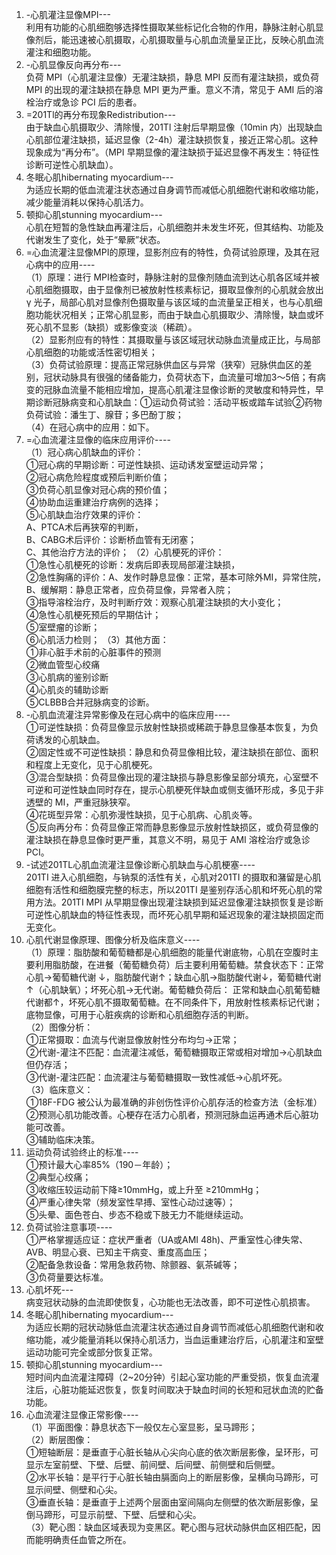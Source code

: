 1. -心肌灌注显像MPI---  
利用有功能的心肌细胞够选择性摄取某些标记化合物的作用，静脉注射心肌显像剂后，能迅速被心肌摄取，心肌摄取量与心肌血流量呈正比，反映心肌血流灌注和细胞功能。   
2. -心肌显像反向再分布---   
负荷 MPI（心肌灌注显像）无灌注缺损，静息 MPI 反而有灌注缺损，或负荷 MPI 的出现的灌注缺损在静息 MPI 更为严重。意义不清，常见于 AMI 后的溶栓治疗或急诊 PCI 后的患者。  
3. =201Tl的再分布现象Redistribution---  
由于缺血心肌摄取少、清除慢，201Tl 注射后早期显像（10min 内）出现缺血心肌部位灌注缺损，延迟显像（2-4h）灌注缺损恢复，接近正常心肌。这种现象成为“再分布”。（MPI 早期显像的灌注缺损于延迟显像不再发生：特征性诊断可逆性心肌缺血）。  
4. 冬眠心肌hibernating myocardium---  
为适应长期的低血流灌注状态通过自身调节而减低心肌细胞代谢和收缩功能，减少能量消耗以保持心肌活力。  
5. 顿抑心肌stunning myocardium---  
心肌在短暂的急性缺血再灌注后，心肌细胞并未发生坏死，但其结构、功能及代谢发生了变化，处于“晕厥”状态。  
6. =心血流灌注显像MPI的原理，显影剂应有的特性，负荷试验原理，及其在冠心病中的应用----  
（1）原理：进行 MPI检查时，静脉注射的显像剂随血流到达心肌各区域并被心肌细胞摄取，由于显像剂已被放射性核素标记，摄取显像剂的心肌就会放出γ 光子，局部心肌对显像剂色摄取量与该区域的血流量呈正相关，也与心肌细胞功能状况相关；正常心肌显影，而由于缺血心肌摄取少、清除慢，缺血或坏死心肌不显影（缺损）或影像变淡（稀疏）。  
（2）显影剂应有的特性：其摄取量与该区域冠状动脉血流量成正比，与局部心肌细胞的功能或活性密切相关；  
（3）负荷试验原理：提高正常冠脉供血区与异常（狭窄）冠脉供血区的差别，冠状动脉具有很强的储备能力，负荷状态下，血流量可增加3～5倍；有病变的冠脉血流量不能相应增加，提高心肌灌注显像诊断的灵敏度和特异性，早期诊断冠脉病变和心肌缺血：①运动负荷试验：活动平板或踏车试验②药物负荷试验：潘生丁、腺苷；多巴酚丁胺；  
（4）在冠心病中的应用：如下。  
7. =心血流灌注显像的临床应用评价----  
（1）冠心病心肌缺血的评价：  
①冠心病的早期诊断：可逆性缺损、运动诱发室壁运动异常；  
②冠心病危险程度或预后判断价值；  
③负荷心肌显像对冠心病的预价值；  
④协助血运重建治疗病例的选择；  
⑤心肌缺血治疗效果的评价：  
A、PTCA术后再狭窄的判断，  
B、CABG术后评价：诊断桥血管有无闭塞；  
C、其他治疗方法的评价；
（2）心肌梗死的评价：  
①急性心肌梗死的诊断：发病后即表现局部灌注缺损，  
②急性胸痛的评价：A、发作时静息显像：正常，基本可除外MI，异常住院，B、缓解期：静息正常者，应负荷显像，异常者入院；  
③指导溶栓治疗，及时判断疗效：观察心肌灌注缺损的大小变化；  
④急性心肌梗死预后的早期估计；  
⑤室壁瘤的诊断；  
⑥心肌活力检则；
（3）其他方面：  
①非心脏手术前的心脏事件的预测  
②微血管型心绞痛   
③心肌病的鉴别诊断  
④心肌炎的辅助诊断  
⑤CLBBB合并冠脉病变的诊断。
8. -心肌血流灌注异常影像及在冠心病中的临床应用----  
①可逆性缺损：负荷显像显示放射性缺损或稀疏于静息显像基本恢复，为负荷诱发的心肌缺血。  
②固定性或不可逆性缺损：静息和负荷显像相比较，灌注缺损在部位、面积和程度上无变化，见于心肌梗死。  
③混合型缺损：负荷显像出现的灌注缺损与静息影像呈部分填充，心室壁不可逆和可逆性缺血同时存在，提示心肌梗死伴缺血或侧支循环形成，多见于非透壁的 MI，严重冠脉狭窄。  
④花斑型异常：心肌弥漫性缺损，见于心肌病、心肌炎等。  
⑤反向再分布：负荷显像正常而静息影像显示放射性缺损区，或负荷显像的灌注缺损在静息显像时更严重，其意义不明，易见于 AMI 溶栓治疗或急诊PCI。  
9. -试述201TL心肌血流灌注显像诊断心肌缺血与心肌梗塞----  
201TI 进入心肌细胞，与钠泵的活性有关，心肌对201TI 的摄取和潴留是心肌细胞有活性和细胞膜完整的标志，所以201TI 是鉴别存活心肌和坏死心肌的常用方法。201TI MPI 从早期显像出现灌注缺损到延迟显像灌注缺损恢复是诊断可逆性心肌缺血的特征性表现，而坏死心肌早期和延迟现象的灌注缺损固定而无变化。  
10. 心肌代谢显像原理、图像分析及临床意义----  
（1）原理：脂肪酸和葡萄糖都是心肌细胞的能量代谢底物，心肌在空腹时主要利用脂肪酸，在进餐（葡萄糖负荷）后主要利用葡萄糖。禁食状态下：正常心肌→葡萄糖代谢
↓，脂肪酸代谢↑；缺血心肌→脂肪酸代谢↓，葡萄糖代谢↑（心肌缺氧）；坏死心肌→无代谢。葡萄糖负荷后：  正常和缺血心肌葡萄糖代谢都↑，坏死心肌不摄取葡萄糖。在不同条件下，用放射性核素标记代谢；底物显像，可用于心脏疾病的诊断和心肌细胞存活的判断。  
（2）图像分析：  
①正常摄取：血流与代谢显像放射性分布均匀→正常；  
②代谢-灌注不匹配：血流灌注减低，葡萄糖摄取正常或相对增加→心肌缺血但仍存活；  
③代谢-灌注匹配：血流灌注与葡萄糖摄取一致性减低→心肌坏死。  
（3）临床意义：  
①18F-FDG 被公认为最准确的非创伤性评价心肌存活的检查方法（金标准）  
②预测心肌功能改善。心梗存在活力心肌者，预测冠脉血运再通术后心脏功能可改善。  
③辅助临床决策。  
11. 运动负荷试验终止的标准----  
①预计最大心率85%（190－年龄）；  
②典型心绞痛；  
③收缩压较运动前下降≥10mmHg，或上升至 ≥210mmHg；  
④严重心律失常（频发室性早搏、室性心动过速等）；  
⑤头晕、面色苍白、步态不稳或下肢无力不能继续运动。  
12. 负荷试验注意事项----  
①严格掌握适应证：症状严重者（UA或AMI 48h)、严重室性心律失常、AVB、明显心衰、已知主干病变、重度高血压；  
②配备急救设备：常用急救药物、除颤器、氨茶碱等；  
③负荷量要达标准。 
13. 心肌坏死---  
病变冠状动脉的血流即使恢复，心功能也无法改善，即不可逆性心肌损害。  
14. 冬眠心肌hibernating myocardium---  
为适应长期的冠状动脉低血流灌注状态通过自身调节而减低心肌细胞代谢和收缩功能，减少能量消耗以保持心肌活力，当血运重建治疗后，心肌灌注和室壁运动功能可完全或部分恢复正常。  
15. 顿抑心肌stunning myocardium---  
短时间内血流灌注障碍（2~20分钟）引起心室功能的严重受损，恢复血流灌注后，心脏功能延迟恢复，恢复时间取决于缺血时间的长短和冠状血流的贮备功能。  
16. 心血流灌注显像正常影像----  
（1）平面图像：静息状态下一般仅左心室显影，呈马蹄形；  
（2）断层图像：  
①短轴断层：是垂直于心脏长轴从心尖向心底的依次断层影像，呈环形，可显示左室前壁、下壁、后壁、前间壁、后间壁、前侧壁和后侧壁。  
②水平长轴：是平行于心脏长轴由膈面向上的断层影像，呈横向马蹄形，可显示间壁、侧壁和心尖。  
③垂直长轴：是垂直于上述两个层面由室间隔向左侧壁的依次断层影像，呈倒马蹄形，可显示前壁、下壁、后壁和心尖。  
（3）靶心图：缺血区域表现为变黑区。靶心图与冠状动脉供血区相匹配，因而能明确责任血管之所在。  